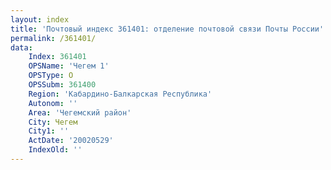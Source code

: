 ```yaml
---
layout: index
title: 'Почтовый индекс 361401: отделение почтовой связи Почты России'
permalink: /361401/
data:
    Index: 361401
    OPSName: 'Чегем 1'
    OPSType: О
    OPSSubm: 361400
    Region: 'Кабардино-Балкарская Республика'
    Autonom: ''
    Area: 'Чегемский район'
    City: Чегем
    City1: ''
    ActDate: '20020529'
    IndexOld: ''
---
```

